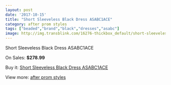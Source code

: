 ```yaml
---
layout: post
date: '2017-10-15'
title: "Short Sleeveless Black Dress ASABC1ACE"
category: after prom styles
tags: ["beaded","brand","black","dresses","asabc"]
image: http://img.transblink.com/16276-thickbox_default/short-sleeveless-black-dress-asabc1ace.jpg
---
```

Short Sleeveless Black Dress ASABC1ACE

On Sales: **$278.99**
<a href="https://www.transblink.com/en/after-prom-styles/5152-short-sleeveless-black-dress-asabc1ace.html"><amp-img layout="responsive" width="600" height="600" src="//img.transblink.com/16276-thickbox_default/short-sleeveless-black-dress-asabc1ace.jpg" alt="Short Sleeveless Black Dress ASABC1ACE 0" /></a>
<a href="https://www.transblink.com/en/after-prom-styles/5152-short-sleeveless-black-dress-asabc1ace.html"><amp-img layout="responsive" width="600" height="600" src="//img.transblink.com/16278-thickbox_default/short-sleeveless-black-dress-asabc1ace.jpg" alt="Short Sleeveless Black Dress ASABC1ACE 1" /></a>
<a href="https://www.transblink.com/en/after-prom-styles/5152-short-sleeveless-black-dress-asabc1ace.html"><amp-img layout="responsive" width="600" height="600" src="//img.transblink.com/16277-thickbox_default/short-sleeveless-black-dress-asabc1ace.jpg" alt="Short Sleeveless Black Dress ASABC1ACE 2" /></a>

Buy it: [Short Sleeveless Black Dress ASABC1ACE](https://www.transblink.com/en/after-prom-styles/5152-short-sleeveless-black-dress-asabc1ace.html "Short Sleeveless Black Dress ASABC1ACE")

View more: [after prom styles](https://www.transblink.com/en/55-after-prom-styles "after prom styles")